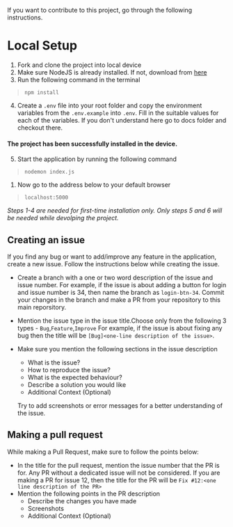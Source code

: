 If you want to contribute to this project, go through the following instructions.

# Local Setup
1. Fork and clone the project into local device
2. Make sure NodeJS is already installed. If not, download from [here](https://nodejs.org/en/download/)
3. Run the following command in the terminal
> ``` npm install ```

4. Create a `.env` file into your root folder and copy the environment variables from the `.env.example` into `.env`. Fill in the suitable values for each of the variables.
If you don't understand here go to docs folder and checkout there.
#### The project has been successfully installed in the device.
5. Start the application by running the following command
> ``` nodemon index.js ```
1. Now go to the address below to your default browser
> ```localhost:5000```

*Steps 1-4 are needed for first-time installation only. Only steps 5 and 6 will be needed while devolping the project.*



## Creating an issue

If you find any bug or want to add/improve any feature in the application, create a new issue. Follow the instructions below while creating the issue.

- Create a branch with a one or two word description of the issue and issue number. For example, if the issue is about adding a button for login and issue number is 34, then name the branch as `login-btn-34`. Commit your changes in the branch and make a PR from your repository to this main reporsitory.
- Mention the issue type in the issue title.Choose only from the following 3 types - `Bug`,`Feature`,`Improve` For example, if the issue is about fixing any bug then the title will be `[Bug]<one-line description of the issue>`.
- Make sure you mention the following sections in the issue description
  - What is the issue?
  - How to reproduce the issue?
  - What is the expected behaviour?
  - Describe a solution you would like
  - Additional Context (Optional)

  Try to add screenshots or error messages for a better understanding of the issue.


## Making a pull request

While making a Pull Request, make sure to follow the points below:
- In the title for the pull request, mention the issue number that the PR is for. Any PR without a dedicated issue will not be considered. If you are making a PR for issue 12, then the title for the PR will be `Fix #12:<one line description of the PR>`
- Mention the following points in the PR description
  - Describe the changes you have made
  - Screenshots
  - Additional Context (Optional)




